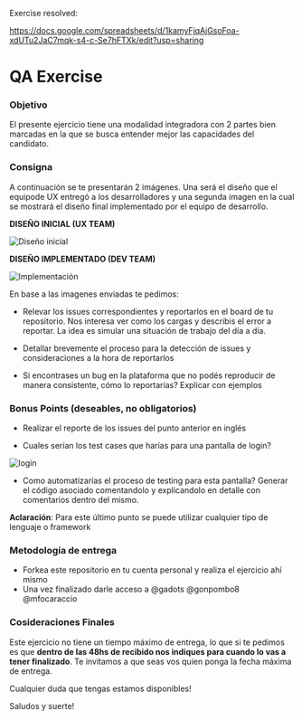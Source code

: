 Exercise resolved:

https://docs.google.com/spreadsheets/d/1kamyFjqAjGsoFoa-xdUTu2JaC7mqk-s4-c-Se7hFTXk/edit?usp=sharing

# QA Exercise

### Objetivo
El presente ejercicio tiene una modalidad integradora con 2 partes bien marcadas en la que se busca entender mejor las capacidades del candidato.

### Consigna

A continuación se te presentarán 2 imágenes. Una será el diseño que el equipode UX entregó a los desarrolladores y una segunda imagen en la cual se mostrará el diseño final implementado por el equipo de desarrollo.

**DISEÑO INICIAL (UX TEAM)**

![Diseño inicial](DESIGN.png)

**DISEÑO IMPLEMENTADO (DEV TEAM)**

![Implementación](DEV.png)

En base a las imagenes enviadas te pedimos:
- Relevar los issues correspondientes y reportarlos en el board de tu repositorio. Nos interesa ver como los cargas y describis el error a reportar. La idea es simular una situación de trabajo del día a día.

- Detallar brevemente el proceso para la detección de issues y consideraciones a la hora de reportarlos

- Si encontrases un bug en la plataforma que no podés reproducir de manera consistente, cómo lo reportarías? Explicar con ejemplos


### Bonus Points (deseables, no obligatorios)

- Realizar el reporte de los issues del punto anterior en inglés

- Cuales serían los test cases que harías para una pantalla de login?

![login](log-in-improvement.png)

- Como automatizarías el proceso de testing para esta pantalla? Generar el código asociado comentandolo y explicandolo en detalle con comentarios dentro del mismo.

**Aclaración**: Para este último punto se puede utilizar cualquier tipo de lenguaje o framework

### Metodología de entrega
- Forkea este repositorio en tu cuenta personal y realiza el ejercicio ahí mismo
- Una vez finalizado darle acceso a @gadots @gonpombo8 @mfocaraccio

### Cosideraciones Finales 

Este ejercicio no tiene un tiempo máximo de entrega, lo que si te pedimos es que **dentro de las 48hs de recibido nos indiques para cuando lo vas a tener finalizado**. Te invitamos a que seas vos quien ponga la fecha máxima de entrega.

Cualquier duda que tengas estamos disponibles!

Saludos y suerte!

